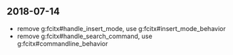 ## 2018-07-14
- remove g:fcitx#handle_insert_mode, use g:fcitx#insert_mode_behavior
- remove g:fcitx#handle_search_command, use g:fcitx#commandline_behavior
